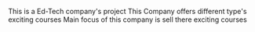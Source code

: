 This is a Ed-Tech company's project
This Company offers different type's exciting courses 
Main focus of this company is sell there exciting courses
